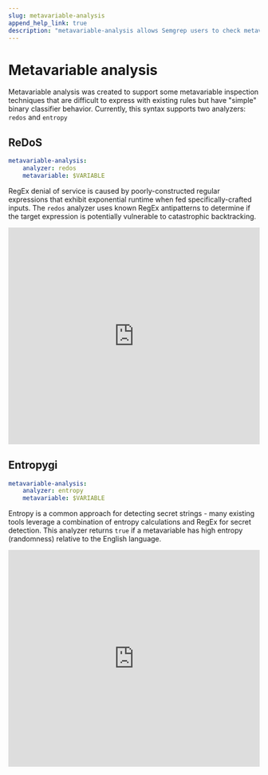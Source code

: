 ```yaml
---
slug: metavariable-analysis
append_help_link: true
description: "metavariable-analysis allows Semgrep users to check metavariables for common problematic properties, such as RegEx denial of service (ReDoS) and high-entropy values."
---
```


# Metavariable analysis

Metavariable analysis was created to support some metavariable inspection techniques that are difficult to express with existing rules but have "simple" binary classifier behavior. Currently, this syntax supports two analyzers: `redos` and `entropy`

## ReDoS

```yaml
metavariable-analysis:
    analyzer: redos
    metavariable: $VARIABLE
```
RegEx denial of service is caused by poorly-constructed regular expressions that exhibit exponential runtime when fed specifically-crafted inputs. The `redos` analyzer uses known RegEx antipatterns to determine if the target expression is potentially vulnerable to catastrophic backtracking.

<iframe src="https://semgrep.dev/embed/editor?snippet=5Lwk" border="0" frameBorder="0" width="100%" height="435"></iframe>

## Entropygi

```yaml
metavariable-analysis:
    analyzer: entropy
    metavariable: $VARIABLE
```
Entropy is a common approach for detecting secret strings - many existing tools leverage a combination of entropy calculations and RegEx for secret detection. This analyzer returns `true` if a metavariable has high entropy (randomness) relative to the English language.

<iframe src="https://semgrep.dev/embed/editor?snippet=GgZG" border="0" frameBorder="0" width="100%" height="435"></iframe>

